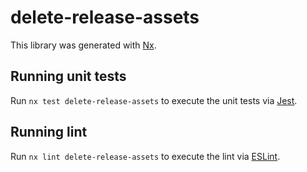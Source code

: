 # delete-release-assets

This library was generated with [Nx](https://nx.dev).

## Running unit tests

Run `nx test delete-release-assets` to execute the unit tests via [Jest](https://jestjs.io).

## Running lint

Run `nx lint delete-release-assets` to execute the lint via [ESLint](https://eslint.org/).
